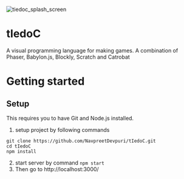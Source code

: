![tiedoc_splash_screen](https://raw.githubusercontent.com/NavpreetDevpuri/tIedoC/master/public/data/logo/tiedoc_logo_landscape_splash_screen.gif)
# tIedoC
A visual programming language for making games. A combination of Phaser, Babylon.js, Blockly, Scratch and Catrobat

# Getting started
## Setup 
This requires you to have Git and Node.js installed.
1) setup project by following commands
```console
git clone https://github.com/NavpreetDevpuri/tIedoC.git
cd tIedoC
npm install
```
2) start server by command `npm start` 
3) Then go to http://localhost:3000/ 
